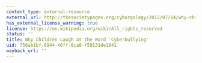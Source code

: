 ```yaml
---
content_type: external-resource
external_url: http://thesocietypages.org/cyborgology/2012/07/14/why-children-laugh-at-the-word-cyberbullying/
has_external_license_warning: true
license: https://en.wikipedia.org/wiki/All_rights_reserved
status: ''
title: Why Children Laugh at the Word 'Cyberbullying'
uid: 756ab1bf-6944-46ff-8ca0-f59131de1041
wayback_url: ''
---
```


